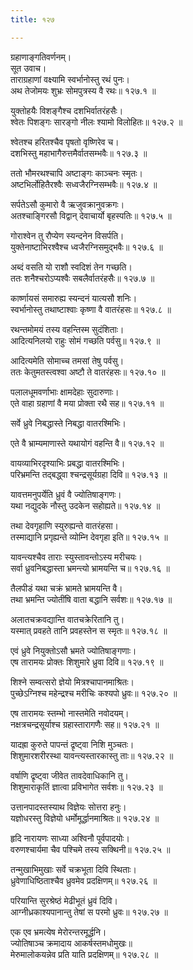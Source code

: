 ```yaml
---
title: १२७

---
```

ग्रहाणाङ्गतिवर्णनम्।  
सूत उवाच।  
ताराग्रहाणां वक्ष्यामि स्वर्भानोस्तु रथं पुनः।  
अथ तेजोमयः शुभ्रः सोमपुत्रस्य वै रथः॥ १२७.१ ॥  
  
युक्तोहयैः विशङ्गैश्च दशभिर्वातरंहसैः।  
श्वेतः पिशङ्गः सारङ्गो नीलः श्यामो विलोहितः॥ १२७.२ ॥  
  
श्वेतश्च हरितश्चैव पृषतो वृष्णिरेव च।  
दशभिस्तु महाभागैरुत्तमैर्वातसम्भवैः॥ १२७.३ ॥  
  
ततो भौमरथश्चापि अष्टाङ्गः काञ्चनः स्मृतः।  
अष्टभिर्लोहितैरश्वैः सध्वजैरग्निसम्भवैः॥ १२७.४ ॥  
  
सर्पतेऽसौ कुमारो वै ऋजुवक्रानुवक्रगः।  
अतश्चाङ्गिरसौ विद्वान् देवाचार्यो बृहस्पतिः॥ १२७.५ ॥  
  
गोराश्वेन तु रौप्येण स्यन्दनेन विसर्पति।  
युक्तेनाष्टाभिरश्वैश्च ध्वजैरग्निसमुद्भवैः॥ १२७.६ ॥  
  
अब्दं वसति यो राशौ स्वदिशं तेन गच्छति।  
ततः शनैश्चरोऽप्यश्वैः सबलैर्वातरंहसैः॥ १२७.७ ॥  
  
कार्ष्णायसं समारुह्य स्यन्दनं यात्यसौ शनिः।  
स्वर्भानोस्तु तथाष्टाश्वाः कृष्णा वै वातरंहसः॥ १२७.८ ॥  
  
रथन्तमोमयं तस्य वहन्तिस्म सुदंशिताः।  
आदित्यनिलयो राहुः सोमं गच्छति पर्वसु॥ १२७.९ ॥  
  
आदित्यमेति सोमाच्च तमसां तेषु पर्वसु।  
ततः केतुमतस्त्वश्वा अष्टौ ते वातरंहसः॥ १२७.१० ॥  
  
पलालधूमवर्णाभाः क्षामदेहाः सुदारुणाः।  
एते वाहा ग्रहाणां वै मया प्रोक्ता रथै सह॥ १२७.११ ॥  
  
सर्वे ध्रुवे निबद्धास्ते निबद्धा वातरश्मिभिः।  
  
एते वै भ्राम्यमाणास्ते यथायोगं वहन्ति वै॥ १२७.१२ ॥  
  
वायव्याभिरदृश्याभिः प्रबद्धा वातरश्मिभिः।  
परिभ्रमन्ति तद्बद्ध्वा श्चन्द्रसूर्यग्रहा दिवि॥ १२७.१३ ॥  
  
यावत्तमनुपर्येति ध्रुवं वै ज्योतिषाङ्गणः।  
यथा नद्युदके नौस्तु उदकेन सहोह्यते॥ १२७.१४ ॥  
  
तथा देवगृहाणि स्युरुह्यन्ते वातरंहसा।  
तस्माद्यानि प्रगृह्यन्ते व्योम्नि देवगृहा इति॥ १२७.१५ ॥  
  
यावन्त्यश्चैव ताराः स्युस्तावन्तोऽस्य मरीचयः।  
सर्वा ध्रुवनिबद्धास्ता भ्रमन्त्यो भ्रामयन्ति च॥ १२७.१६ ॥  
  
तैलपीडं यथा चक्रं भ्रामते भ्रामयन्ति वै।  
तथा भ्रमन्ति ज्योतींषि वाता बद्धानि सर्वशः॥ १२७.१७ ॥  
  
अलातचक्रवद्यान्ति वातचक्रेरितानि तु।  
यस्मात् प्रवहते तानि प्रवहस्तेन स स्मृतः॥ १२७.१८ ॥  
  
एवं ध्रुवे नियुक्तोऽसौ भ्रमते ज्योतिषाङ्गणाः।  
एष तारामयः प्रोक्तः शिशुमारे ध्रुवा दिवि॥ १२७.१९ ॥  
  
शिश्ने सम्वत्सरो ज्ञेयो मित्रश्चापानमाश्रितः।  
पुच्छेऽग्निश्च महेन्द्रश्च मरीचिः कश्यपो ध्रुवः॥ १२७.२० ॥  
  
एष तारामयः स्तम्भो नास्तमेति नवोदयम्।  
नक्षत्रचन्द्रसूर्याश्च ग्रहास्तारागणैः सह॥ १२७.२१ ॥  
  
यादह्रा कुरुते पापन्तं द्रृष्ट्वा निशि मुञ्चतः।  
शिशुमारशरीरस्था यावन्त्यस्तारकास्तु ताः॥ १२७.२२ ॥  
  
वर्षाणि द्रृष्ट्वा जीवेत तावदेवाधिकानि तु।  
शिशुमाराकृतिं ज्ञात्वा प्रविभागेत सर्वशः॥ १२७.२३ ॥  
  
उत्तानपादस्तस्याथ विज्ञेयः सोत्तरा हनुः।  
यज्ञोधरस्तु विज्ञेयो धर्मोमूर्द्धानमाश्रितः॥ १२७.२४ ॥  
  
हृदि नारायणः साध्या अश्विनौ पूर्वपादयोः।  
वरुणश्चार्यमा चैव पश्चिमे तस्य सक्थिनी॥ १२७.२५ ॥  
  
तन्मुखाभिमुखाः सर्वे चक्रभूता दिवि स्थिताः।  
ध्रुवेणाधिष्ठिताश्चैव ध्रुवमेव प्रदक्षिणम्॥ १२७.२६ ॥  
  
परियान्ति सुरश्रेष्ठं मेढीभूतं ध्रुवं दिवि।  
आग्नीध्रकाश्यपानान्तु तेषां स परमो ध्रुवः॥ १२७.२७ ॥  
  
एक एव भ्रमत्येष मेरोरन्तरमूर्द्धनि।  
ज्योतिषाञ्च क्रमादाय आकर्षस्तमधोमुखः॥  
मेरुमालोकयन्नेव प्रति याति प्रदक्षिणम्॥ १२७.२८ ॥